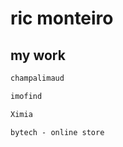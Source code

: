
# ric monteiro

## my work


```markdown
champalimaud

```

```markdown
imofind
```

```markdown
Ximia
```

```markdown
bytech - online store
```
